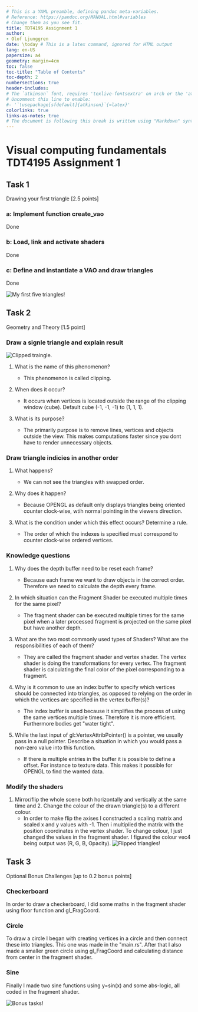 ```yaml
---
# This is a YAML preamble, defining pandoc meta-variables.
# Reference: https://pandoc.org/MANUAL.html#variables
# Change them as you see fit.
title: TDT4195 Assignment 1
author:
- Olof Ljunggren
date: \today # This is a latex command, ignored for HTML output
lang: en-US
papersize: a4
geometry: margin=4cm
toc: false
toc-title: "Table of Contents"
toc-depth: 2
numbersections: true
header-includes:
# The `atkinson` font, requires 'texlive-fontsextra' on arch or the 'atkinson' CTAN package
# Uncomment this line to enable:
#- '`\usepackage[sfdefault]{atkinson}`{=latex}'
colorlinks: true
links-as-notes: true
# The document is following this break is written using "Markdown" syntax
---
```


<!--
This is a HTML-style comment, not visible in the final PDF.
-->

# Visual computing fundamentals TDT4195 Assignment 1

## Task 1
Drawing your first triangle [2.5 points]

### a: Implement function create_vao
Done
### b: Load, link and activate shaders
Done

### c: Define and instantiate a VAO and draw triangles
Done

![My first five triangles!
](images/FIVE_TRIANGLES.png)


## Task 2
Geometry and Theory [1.5 point]

### Draw a signle triangle and explain result
![
    Clipped traingle.
](images/CLIPPED_TRIANGLE.png)
1. What is the name of this phenomenon?
    - This phenomenon is called clipping.

2. When does it occur?
    - It occurs when vertices is located outside the range of the clipping window (cube). Default cube (-1, -1, -1) to (1, 1, 1).

3. What is its purpose?
    - The primarily purpose is to remove lines, vertices and objects outside the view. This makes computations faster since you dont have to render unnecessary objects.

### Draw triangle indicies in another order
1. What happens?
    - We can not see the triangles with swapped order.

2. Why does it happen?
    - Because OPENGL as default only displays triangles being oriented counter clock-wise, wtih normal pointing in the viewers direction.

3. What is the condition under which this effect occurs? Determine a rule.
    - The order of which the indexes is specified must correspond to counter clock-wise ordered vertices.

### Knowledge questions
1. Why does the depth buffer need to be reset each frame?
    - Because each frame we want to draw objects in the correct order. Therefore we need to calculate the depth every frame.

2. In which situation can the Fragment Shader be executed multiple times for the
same pixel?
    - The fragment shader can be executed multiple times for the same pixel when a later processed fragment is projected on the same pixel but have another depth.

3. What are the two most commonly used types of Shaders?
What are the responsibilities of each of them?
    - They are called the fragment shader and vertex shader. The vertex shader is doing the transformations for every vertex. The fragment shader is calculating the final color of the pixel corresponding to a fragment.

4. Why is it common to use an index buffer to specify which vertices should be
connected into triangles, as opposed to relying on the order in which the vertices
are specified in the vertex buffer(s)?
    - The index buffer is used because it simplifies the process of using the same vertices multiple times. Therefore it is more efficient. Furthermore bodies get "water tight".

5. While the last input of gl::VertexAttribPointer() is a pointer, we usually pass
in a null pointer. Describe a situation in which you would pass a non-zero value
into this function.
    - If there is multiple entries in the buffer it is possible to define a offset. For instance to texture data. This makes it possible for OPENGL to find the wanted data.

### Modify the shaders
1. Mirror/flip the whole scene both horizontally and vertically at the same time and 2. Change the colour of the drawn triangle(s) to a different colour.
    - In order to make flip the axises I constructed a scaling matrix and scaled x and y values with -1. Then i multiplied the matrix with the position coordinates in the vertex shader. To change colour, I just changed the values in the fragment shader. I figured the colour vec4 being output was (R, G, B, Opacity).
![
    Flipped triangles!
](images/flipped.png)

## Task 3
Optional Bonus Challenges [up to 0.2 bonus points]

### Checkerboard
In order to draw a checkerboard, I did some maths in the fragment shader using floor function and gl_FragCoord.

### Circle
To draw a circle I began with creating vertices in a circle and then connect these into triangles. This one was made in the "main.rs". After that I also made a smaller green circle using gl_FragCoord and calculating distance from center in the fragment shader.

### Sine
Finally I made two sine functions using y=sin(x) and some abs-logic, all coded in the fragment shader.

![
    Bonus tasks!
](images/checkerboardsinecircle.png)


